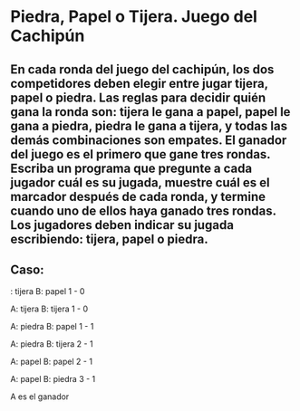 # Piedra, Papel o Tijera. Juego del Cachipún

## En cada ronda del juego del cachipún, los dos competidores deben elegir entre jugar tijera, papel o piedra. Las reglas para decidir quién gana la ronda son: tijera le gana a papel, papel le gana a piedra, piedra le gana a tijera, y todas las demás combinaciones son empates. El ganador del juego es el primero que gane tres rondas. Escriba un programa que pregunte a cada jugador cuál es su jugada, muestre cuál es el marcador después de cada ronda, y termine cuando uno de ellos haya ganado tres rondas. Los jugadores deben indicar su jugada escribiendo: tijera, papel o piedra.

## Caso:

: tijera
B: papel
1 - 0

A: tijera
B: tijera
1 - 0

A: piedra
B: papel
1 - 1

A: piedra
B: tijera
2 - 1

A: papel
B: papel
2 - 1

A: papel 
B: piedra
3 - 1

A es el ganador
